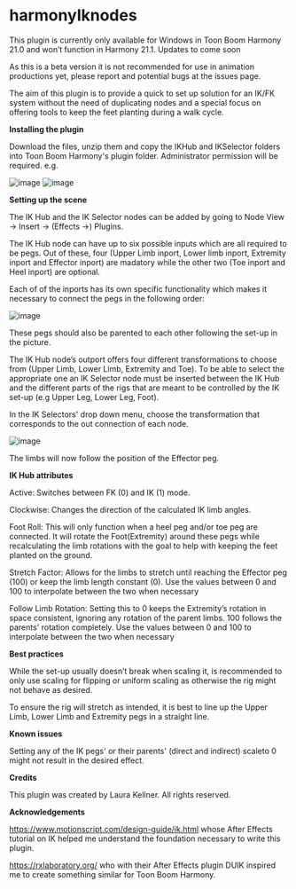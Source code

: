 # harmonyIknodes


This plugin is currently only available for Windows in Toon Boom Harmony 21.0 and won’t function in Harmony 21.1. Updates to come soon

As this is a beta version it is not recommended for use in animation productions yet, please report and potential bugs at the issues page.



The aim of this plugin is to provide a quick to set up solution for an IK/FK system without the need of duplicating nodes and a special focus on offering tools to keep the feet planting during a walk cycle.


<b>Installing the plugin</b>


Download the files, unzip them and copy the IKHub and IKSelector folders into Toon Boom Harmony's plugin folder. Administrator permission will be required.
e.g.

![image](https://user-images.githubusercontent.com/11638171/183882052-99fc4d62-2499-4222-9668-a8cff886f02b.png)
![image](https://user-images.githubusercontent.com/11638171/183881996-24946799-d9d4-4c70-9863-b38c59935b8d.png)



<b>Setting up the scene</b>


The IK Hub and the IK Selector nodes can be added by going to Node View -> Insert -> (Effects ->) Plugins. 

The IK Hub node can have up to six possible inputs which are all required to be pegs.
Out of these, four (Upper Limb inport, Lower limb inport, Extremity inport and Effector inport) are madatory while the other two (Toe inport and Heel inport) are optional.

Each of of the inports has its own specific functionality which makes it necessary to connect the pegs in the following order:

![image](https://user-images.githubusercontent.com/11638171/183883472-ed6ec244-014f-4e37-95d9-16c1a559e5f0.png)

These pegs should also be parented to each other following the set-up in the picture.


The IK Hub node’s outport offers four different transformations to choose from (Upper Limb, Lower Limb, Extremity and Toe). To be able to select the appropriate one an IK Selector node must be inserted between the IK Hub and the different parts of the rigs that are meant to be controlled by the IK set-up (e.g Upper Leg, Lower Leg, Foot).

In the IK Selectors' drop down menu, choose the transformation that corresponds to the out connection of each node. 

![image](https://user-images.githubusercontent.com/11638171/183881237-d80258bc-c97e-45c8-9cb0-fa23deacfddb.png)

The limbs will now follow the position of the Effector peg.




<b>IK Hub attributes </b>


Active: Switches between FK (0) and IK (1) mode.

Clockwise: Changes the direction of the calculated IK limb angles.

Foot Roll: This will only function when a heel peg and/or toe peg are connected. It will rotate the Foot(Extremity) around these pegs while recalculating the limb               rotations with the goal to help with keeping the feet planted on the ground.

Stretch Factor: Allows for the limbs to stretch until reaching the Effector peg (100) or keep the limb length constant (0).
          Use the values between 0 and 100 to interpolate between the two when necessary

Follow Limb Rotation: Setting this to 0 keeps the Extremity’s rotation in space consistent, ignoring any rotation of the parent limbs. 100 follows the parents'                   rotation completely.
          Use the values between 0 and 100 to interpolate between the two when necessary
         
         
<b>Best practices </b>

While the set-up usually doesn’t break when scaling it, is recommended to only use scaling for flipping or uniform scaling as otherwise the rig might not behave as desired.

To ensure the rig will stretch as intended, it is best to line up the Upper Limb, Lower Limb and Extremity pegs in a straight line. 
 
 
 
<b>Known issues</b>


Setting any of the IK pegs' or their parents' (direct and indirect) scaleto 0 might not result in the desired effect.

 
 
<b>Credits</b>


This plugin was created by Laura Kellner. All rights reserved.
 
 
 
<b>Acknowledgements</b>


https://www.motionscript.com/design-guide/ik.html whose After Effects tutorial on IK helped me understand the foundation necessary to write this plugin.

https://rxlaboratory.org/ who with their After Effects plugin DUIK inspired me to create something similar for Toon Boom Harmony.
